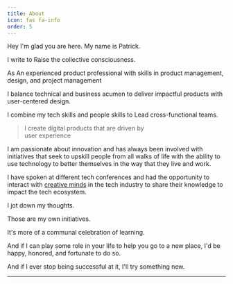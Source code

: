```yaml
---
title: About
icon: fas fa-info
order: 5
---
```


Hey I'm glad you are here. My name is Patrick.

I write to Raise the collective consciousness.

As An experienced product professional with skills in product management, design, and project management

I balance technical and business acumen to deliver impactful products with user-centered design. 

I combine my tech skills and people skills to Lead cross-functional teams. 


> I create digital products
> that are driven by  
> user experience

I am passionate about innovation and has always been involved with initiatives that seek to upskill people from all walks of life with the ability to use technology to better themselves in the way that they live and work.

I have spoken at different tech conferences and had the opportunity to interact with [creative minds](https://youtube.com/@skillembassy_) in the tech industry to share their knowledge to impact the tech ecosystem.

I jot down my thoughts. 

Those are my own initiatives.

It's more of a communal celebration of learning. 

And if I can play some role in your life to help you go to a new place, I'd be happy, honored, and fortunate to do so. 

And if I ever stop being successful at it, I'll try something new.


<hr>